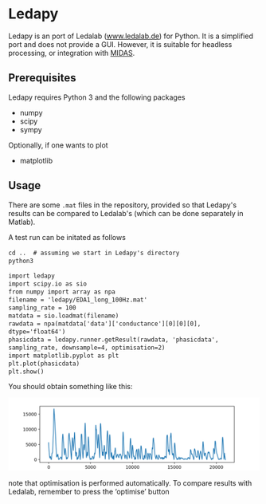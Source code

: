 # Ledapy

Ledapy is an port of Ledalab (www.ledalab.de) for Python. It is a simplified port and does not provide a GUI. However, it is suitable for headless processing, or integration with [MIDAS](http://github.com/bwrc/midas/).

## Prerequisites

Ledapy requires Python 3 and the following packages

- numpy
- scipy
- sympy

Optionally, if one wants to plot

- matplotlib

## Usage

There are some `.mat` files in the repository, provided so that Ledapy's results can be compared to Ledalab's (which can be done separately in Matlab).

A test run can be initated as follows

```
cd ..  # assuming we start in Ledapy's directory
python3
```

```
import ledapy
import scipy.io as sio
from numpy import array as npa
filename = 'ledapy/EDA1_long_100Hz.mat'
sampling_rate = 100
matdata = sio.loadmat(filename)
rawdata = npa(matdata['data']['conductance'][0][0][0], dtype='float64')
phasicdata = ledapy.runner.getResult(rawdata, 'phasicdata', sampling_rate, downsample=4, optimisation=2)
import matplotlib.pyplot as plt
plt.plot(phasicdata)
plt.show()
```

You should obtain something like this:

![Ledapy example](long_100_example.png)

note that optimisation is performed automatically. To compare results with Ledalab, remember to press the ‘optimise’ button